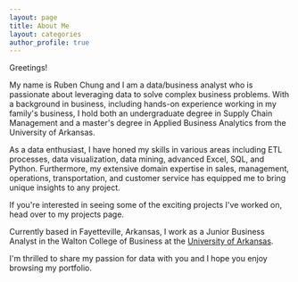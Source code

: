 ```yaml
---
layout: page
title: About Me
layout: categories
author_profile: true
---
```

  
Greetings! 

My name is Ruben Chung and I am a data/business analyst who is passionate about leveraging data to solve complex business problems. With a background in business, including hands-on experience working in my family's business, I hold both an undergraduate degree in Supply Chain Management and a master's degree in Applied Business Analytics from the University of Arkansas.

As a data enthusiast, I have honed my skills in various areas including ETL processes, data visualization, data mining, advanced Excel, SQL, and Python. Furthermore, my extensive domain expertise in sales, management, operations, transportation, and customer service has equipped me to bring unique insights to any project.

If you're interested in seeing some of the exciting projects I've worked on, head over to my projects page. 

Currently based in Fayetteville, Arkansas, I work as a Junior Business Analyst in the Walton College of Business at the [University of Arkansas][1]. 

I'm thrilled to share my passion for data with you and I hope you enjoy browsing my portfolio.

[1]: https://www.uark.edu/